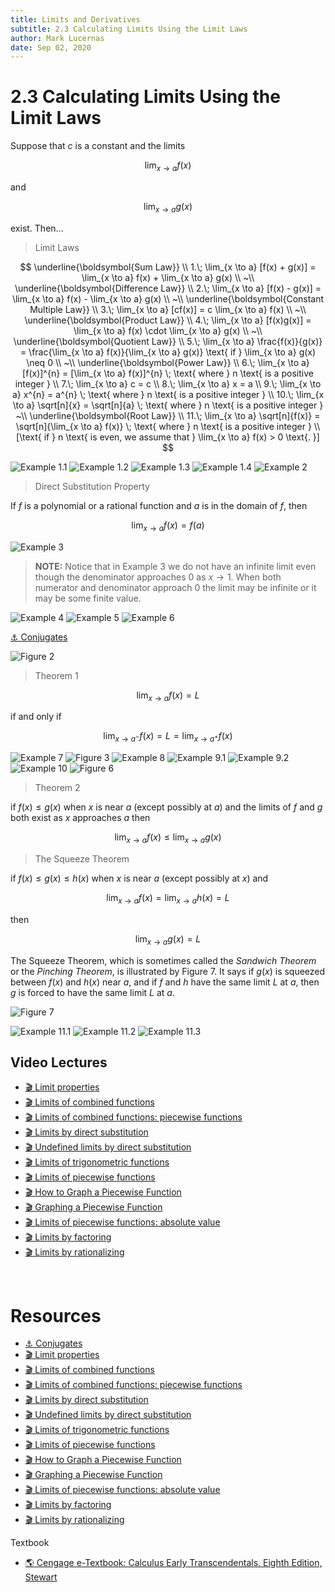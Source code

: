 ```yaml
---
title: Limits and Derivatives
subtitle: 2.3 Calculating Limits Using the Limit Laws
author: Mark Lucernas
date: Sep 02, 2020
---
```



# 2.3 Calculating Limits Using the Limit Laws

Suppose that $c$ is a constant and the limits

$$
\lim_{x \to a} f(x)
$$

and

$$
\lim_{x \to a} g(x)
$$

exist. Then...

> Limit Laws

$$
\underline{\boldsymbol{Sum Law}} \\
1.\; \lim_{x \to a} [f(x) + g(x)] = \lim_{x \to a} f(x) + \lim_{x \to a} g(x) \\
~\\
\underline{\boldsymbol{Difference Law}} \\
2.\; \lim_{x \to a} [f(x) - g(x)] = \lim_{x \to a} f(x) - \lim_{x \to a} g(x) \\
~\\
\underline{\boldsymbol{Constant Multiple Law}} \\
3.\; \lim_{x \to a} [cf(x)] = c \lim_{x \to a} f(x) \\
~\\
\underline{\boldsymbol{Product Law}} \\
4.\; \lim_{x \to a} [f(x)g(x)] = \lim_{x \to a} f(x) \cdot \lim_{x \to a} g(x) \\
~\\
\underline{\boldsymbol{Quotient Law}} \\
5.\; \lim_{x \to a} \frac{f(x)}{g(x)} = \frac{\lim_{x \to a} f(x)}{\lim_{x \to a} g(x)} \text{ if } \lim_{x \to a} g(x) \neq 0 \\
~\\
\underline{\boldsymbol{Power Law}} \\
6.\; \lim_{x \to a} [f(x)]^{n} = [\lim_{x \to a} f(x)]^{n} \; \text{ where } n \text{ is a positive integer } \\
7.\; \lim_{x \to a} c = c \\
8.\; \lim_{x \to a} x = a \\
9.\; \lim_{x \to a} x^{n} = a^{n} \; \text{ where } n \text{ is a positive integer } \\
10.\; \lim_{x \to a} \sqrt[n]{x} = \sqrt[n]{a} \; \text{ where } n \text{ is a positive integer }
~\\
\underline{\boldsymbol{Root Law}} \\
11.\; \lim_{x \to a} \sqrt[n]{f(x)} = \sqrt[n]{\lim_{x \to a} f(x)} \; \text{ where } n \text{ is a positive integer } \\
[\text{ if  } n \text{ is even, we assume that } \lim_{x \to a} f(x) > 0 \text{. }]
$$

![Example 1.1](../../../../../files/fall-2020/MATH-150/chapter-2/2.3_example-1.1.png)
![Example 1.2](../../../../../files/fall-2020/MATH-150/chapter-2/2.3_example-1.2.png)
![Example 1.3](../../../../../files/fall-2020/MATH-150/chapter-2/2.3_example-1.3.png)
![Example 1.4](../../../../../files/fall-2020/MATH-150/chapter-2/2.3_example-1.4.png)
![Example 2](../../../../../files/fall-2020/MATH-150/chapter-2/2.3_example-2.png)

> Direct Substitution Property

If $f$ is a polynomial or a rational function and $a$ is in the domain of $f$,
then

$$
\lim_{x \to a} f(x) = f(a)
$$

![Example 3](../../../../../files/fall-2020/MATH-150/chapter-2/2.3_example-3.png)

> **NOTE:** Notice that in Example 3 we do not have an infinite limit even
though the denominator approaches $0$ as $x \to 1$. When both numerator and
denominator approach 0 the limit may be infinite or it may be some finite value.

![Example 4](../../../../../files/fall-2020/MATH-150/chapter-2/2.3_example-4.png)
![Example 5](../../../../../files/fall-2020/MATH-150/chapter-2/2.3_example-5.png)
![Example 6](../../../../../files/fall-2020/MATH-150/chapter-2/2.3_example-6.png)

[⚓ Conjugates](../../../../spring-2020/MATH-141/notes/ch-7.md#conjugates-term)

![Figure 2](../../../../../files/fall-2020/MATH-150/chapter-2/2.3_figure-2.png)

> Theorem 1

$$
\lim_{x \to a} f(x) = L
$$

if and only if

$$
\lim_{x \to a^{-}} f(x) = L = \lim_{x \to a^{+}} f(x)
$$

![Example 7](../../../../../files/fall-2020/MATH-150/chapter-2/2.3_example-7.png)
![Figure 3](../../../../../files/fall-2020/MATH-150/chapter-2/2.3_figure-3.png)
![Example 8](../../../../../files/fall-2020/MATH-150/chapter-2/2.3_example-8.png)
![Example 9.1](../../../../../files/fall-2020/MATH-150/chapter-2/2.3_example-9.1.png)
![Example 9.2](../../../../../files/fall-2020/MATH-150/chapter-2/2.3_example-9.2.png)
![Example 10](../../../../../files/fall-2020/MATH-150/chapter-2/2.3_example-10.png)
![Figure 6](../../../../../files/fall-2020/MATH-150/chapter-2/2.3_figure-6.png)

> Theorem 2

if $f(x) \le g(x)$ when $x$ is near $a$ (except possibly at $a$) and the limits
of $f$ and $g$ both exist as $x$ approaches $a$ then

$$
\lim_{x \to a} f(x) \le \lim_{x \to a} g(x)
$$

> The Squeeze Theorem

if $f(x) \le g(x) \le h(x)$ when $x$ is near $a$ (except possibly at $x$) and

$$
\lim_{x \to a} f(x) = \lim_{x \to a} h(x) = L
$$

then

$$
\lim_{x \to a} g(x) = L
$$

The Squeeze Theorem, which is sometimes called the _Sandwich Theorem_ or the
_Pinching Theorem_, is illustrated by Figure 7. It says if $g(x)$ is squeezed
between $f(x)$ and $h(x)$ near $a$, and if $f$ and $h$ have the same limit $L$
at $a$, then $g$ is forced to have the same limit $L$ at $a$.

![Figure 7](../../../../../files/fall-2020/MATH-150/chapter-2/2.3_figure-7.png)

![Example 11.1](../../../../../files/fall-2020/MATH-150/chapter-2/2.3_example-11.1.png)
![Example 11.2](../../../../../files/fall-2020/MATH-150/chapter-2/2.3_example-11.2.png)
![Example 11.3](../../../../../files/fall-2020/MATH-150/chapter-2/2.3_example-11.3.png)


## Video Lectures

- [🎬 Limit properties](https://www.khanacademy.org/math/ap-calculus-ab/ab-limits-new/ab-1-5a/v/limit-properties)
- [🎬 Limits of combined functions](https://www.khanacademy.org/math/ap-calculus-ab/ab-limits-new/ab-1-5a/v/limits-of-combined-functions)
- [🎬 Limits of combined functions: piecewise functions](https://www.khanacademy.org/math/ap-calculus-ab/ab-limits-new/ab-1-5a/v/limits-of-combined-functions-piecewise)
- [🎬 Limits by direct substitution](https://www.khanacademy.org/math/ap-calculus-ab/ab-limits-new/ab-1-5b/v/limit-by-substitution)
- [🎬 Undefined limits by direct substitution](https://www.khanacademy.org/math/ap-calculus-ab/ab-limits-new/ab-1-5b/v/undefined-limit-by-substitution)
- [🎬 Limits of trigonometric functions](https://www.khanacademy.org/math/ap-calculus-ab/ab-limits-new/ab-1-5b/v/limits-of-trigonometric-functions)
- [🎬 Limits of piecewise functions](https://www.khanacademy.org/math/ap-calculus-ab/ab-limits-new/ab-1-5b/v/limits-of-piecewise-functions)
- [🎬 How to Graph a Piecewise Function](https://www.youtube.com/watch?v=n-EgnuaThpE)
- [🎬 Graphing a Piecewise Function](https://www.youtube.com/watch?v=QIG8LvPNNJQ)
- [🎬 Limits of piecewise functions: absolute value](https://www.khanacademy.org/math/ap-calculus-ab/ab-limits-new/ab-1-5b/v/limit-at-a-point-of-discontinuity)
- [🎬 Limits by factoring](https://www.khanacademy.org/math/ap-calculus-ab/ab-limits-new/ab-1-6/v/limit-example-1?modal=1)
- [🎬 Limits by rationalizing](https://www.khanacademy.org/math/ap-calculus-ab/ab-limits-new/ab-1-6/v/limits-by-rationalizing?modal=1)


<br>

# Resources

- [⚓ Conjugates](../../../../spring-2020/MATH-141/notes/ch-7.md#conjugates-term)
- [🎬 Limit properties](https://www.khanacademy.org/math/ap-calculus-ab/ab-limits-new/ab-1-5a/v/limit-properties)
- [🎬 Limits of combined functions](https://www.khanacademy.org/math/ap-calculus-ab/ab-limits-new/ab-1-5a/v/limits-of-combined-functions)
- [🎬 Limits of combined functions: piecewise functions](https://www.khanacademy.org/math/ap-calculus-ab/ab-limits-new/ab-1-5a/v/limits-of-combined-functions-piecewise)
- [🎬 Limits by direct substitution](https://www.khanacademy.org/math/ap-calculus-ab/ab-limits-new/ab-1-5b/v/limit-by-substitution)
- [🎬 Undefined limits by direct substitution](https://www.khanacademy.org/math/ap-calculus-ab/ab-limits-new/ab-1-5b/v/undefined-limit-by-substitution)
- [🎬 Limits of trigonometric functions](https://www.khanacademy.org/math/ap-calculus-ab/ab-limits-new/ab-1-5b/v/limits-of-trigonometric-functions)
- [🎬 Limits of piecewise functions](https://www.khanacademy.org/math/ap-calculus-ab/ab-limits-new/ab-1-5b/v/limits-of-piecewise-functions)
- [🎬 How to Graph a Piecewise Function](https://www.youtube.com/watch?v=n-EgnuaThpE)
- [🎬 Graphing a Piecewise Function](https://www.youtube.com/watch?v=QIG8LvPNNJQ)
- [🎬 Limits of piecewise functions: absolute value](https://www.khanacademy.org/math/ap-calculus-ab/ab-limits-new/ab-1-5b/v/limit-at-a-point-of-discontinuity)
- [🎬 Limits by factoring](https://www.khanacademy.org/math/ap-calculus-ab/ab-limits-new/ab-1-6/v/limit-example-1?modal=1)
- [🎬 Limits by rationalizing](https://www.khanacademy.org/math/ap-calculus-ab/ab-limits-new/ab-1-6/v/limits-by-rationalizing?modal=1)

Textbook

+ [🌎 Cengage e-Textbook: Calculus Early Transcendentals, Eighth Edition, Stewart](https://webassign.com/)

